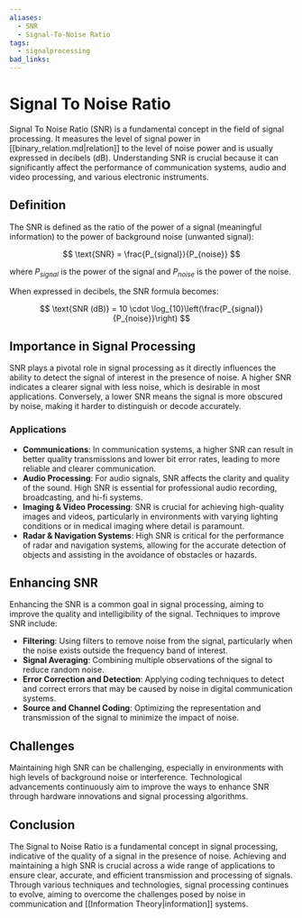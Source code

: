 ```yaml
---
aliases:
  - SNR
  - Signal-To-Noise Ratio
tags:
  - signalprocessing
bad_links:
---
```

# Signal To Noise Ratio

Signal To Noise Ratio (SNR) is a fundamental concept in the field of signal processing. It measures the level of signal power in [[binary_relation.md|relation]] to the level of noise power and is usually expressed in decibels (dB). Understanding SNR is crucial because it can significantly affect the performance of communication systems, audio and video processing, and various electronic instruments.

## Definition
The SNR is defined as the ratio of the power of a signal (meaningful information) to the power of background noise (unwanted signal):

$$
\text{SNR} = \frac{P_{signal}}{P_{noise}}
$$

where $P_{signal}$ is the power of the signal and $P_{noise}$ is the power of the noise.

When expressed in decibels, the SNR formula becomes:

$$
\text{SNR (dB)} = 10 \cdot \log_{10}\left(\frac{P_{signal}}{P_{noise}}\right)
$$

## Importance in Signal Processing
SNR plays a pivotal role in signal processing as it directly influences the ability to detect the signal of interest in the presence of noise. A higher SNR indicates a clearer signal with less noise, which is desirable in most applications. Conversely, a lower SNR means the signal is more obscured by noise, making it harder to distinguish or decode accurately.

### Applications
- **Communications**: In communication systems, a higher SNR can result in better quality transmissions and lower bit error rates, leading to more reliable and clearer communication.
- **Audio Processing**: For audio signals, SNR affects the clarity and quality of the sound. High SNR is essential for professional audio recording, broadcasting, and hi-fi systems.
- **Imaging & Video Processing**: SNR is crucial for achieving high-quality images and videos, particularly in environments with varying lighting conditions or in medical imaging where detail is paramount.
- **Radar & Navigation Systems**: High SNR is critical for the performance of radar and navigation systems, allowing for the accurate detection of objects and assisting in the avoidance of obstacles or hazards.

## Enhancing SNR
Enhancing the SNR is a common goal in signal processing, aiming to improve the quality and intelligibility of the signal. Techniques to improve SNR include:

- **Filtering**: Using filters to remove noise from the signal, particularly when the noise exists outside the frequency band of interest.
- **Signal Averaging**: Combining multiple observations of the signal to reduce random noise.
- **Error Correction and Detection**: Applying coding techniques to detect and correct errors that may be caused by noise in digital communication systems.
- **Source and Channel Coding**: Optimizing the representation and transmission of the signal to minimize the impact of noise.

## Challenges
Maintaining high SNR can be challenging, especially in environments with high levels of background noise or interference. Technological advancements continuously aim to improve the ways to enhance SNR through hardware innovations and signal processing algorithms.

## Conclusion
The Signal to Noise Ratio is a fundamental concept in signal processing, indicative of the quality of a signal in the presence of noise. Achieving and maintaining a high SNR is crucial across a wide range of applications to ensure clear, accurate, and efficient transmission and processing of signals. Through various techniques and technologies, signal processing continues to evolve, aiming to overcome the challenges posed by noise in communication and [[Information Theory|information]] systems.